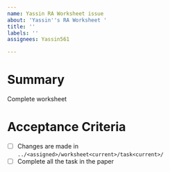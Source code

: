 ```yaml
---
name: Yassin RA Worksheet issue
about: 'Yassin''s RA Worksheet '
title: ''
labels: ''
assignees: Yassin561

---
```


# Summary
Complete worksheet <current worksheet>

# Acceptance Criteria
- [ ] Changes are made in `../<assigned>/worksheet<current>/task<current>/`
- [ ] Complete all the task in the paper
<Checklist of features to validate the definition of work has been met>
